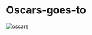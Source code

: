 # Oscars-goes-to
![oscars](https://github.com/LucasSilva77/Oscars-goes-to/assets/125465336/e30d2620-d66e-4f14-97c7-30e93c95f0c9) 


